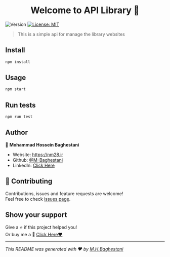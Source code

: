 <h1 align="center">Welcome to API Library 👋</h1>
<p>
  <img alt="Version" src="https://img.shields.io/badge/version-2.5.0-blue.svg?cacheSeconds=2592000" />
  <a href="#" target="_blank">
    <img alt="License: MIT" src="https://img.shields.io/badge/License-MIT-yellow.svg" />
  </a>
</p>

> This is a simple api for manage the library websites

## Install

```sh
npm install
```

## Usage

```sh
npm start
```

## Run tests

```sh
npm run test
```

## Author

👤 **Mohammad Hossein Baghestani**

- Website: https://nm28.ir
- Github: [@M-Baghestani](https://github.com/M-Baghestani)
- LinkedIn: [Click Here](https://linkedin.com/in/https://www.linkedin.com/in/mohammad-baghestani-4287a4365/)

## 🤝 Contributing

Contributions, issues and feature requests are welcome!<br />Feel free to check [issues page](https://github.com/M-Baghestani/library-API-nodejs/issues).

## Show your support

Give a ⭐️ if this project helped you!<br>
Or buy me a 🍵 [Click Here❤️](https://www.coffeete.ir/MohammadBaghestani)

---

_This README was generated with ❤️ by [M.H.Baghestani](https://github.com/M-Baghestani/)_
